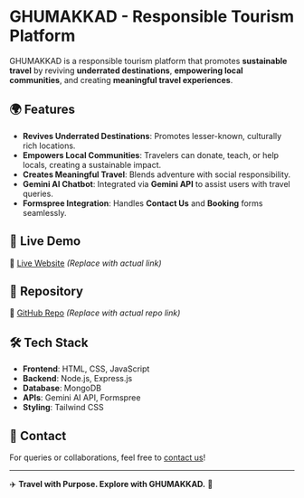 # GHUMAKKAD - Responsible Tourism Platform

GHUMAKKAD is a responsible tourism platform that promotes **sustainable travel** by reviving **underrated destinations**, **empowering local communities**, and creating **meaningful travel experiences**.

## 🌍 Features
- **Revives Underrated Destinations**: Promotes lesser-known, culturally rich locations.
- **Empowers Local Communities**: Travelers can donate, teach, or help locals, creating a sustainable impact.
- **Creates Meaningful Travel**: Blends adventure with social responsibility.
- **Gemini AI Chatbot**: Integrated via **Gemini API** to assist users with travel queries.
- **Formspree Integration**: Handles **Contact Us** and **Booking** forms seamlessly.

## 🚀 Live Demo
🔗 [Live Website](https://devfaizzz.github.io/ghumakkad-travel/) *(Replace with actual link)*

## 📂 Repository
🔗 [GitHub Repo](#) *(Replace with actual repo link)*

## 🛠️ Tech Stack
- **Frontend**: HTML, CSS, JavaScript
- **Backend**: Node.js, Express.js
- **Database**: MongoDB
- **APIs**: Gemini AI API, Formspree
- **Styling**: Tailwind CSS

## 📩 Contact
For queries or collaborations, feel free to [contact us](#)!

---

✈️ **Travel with Purpose. Explore with GHUMAKKAD.** 🌱
